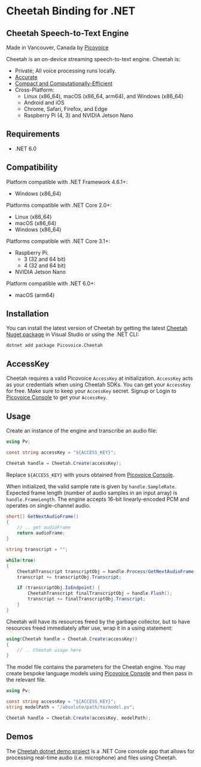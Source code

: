 # Cheetah Binding for .NET

## Cheetah Speech-to-Text Engine

Made in Vancouver, Canada by [Picovoice](https://picovoice.ai)

Cheetah is an on-device streaming speech-to-text engine. Cheetah is:

- Private; All voice processing runs locally.
- [Accurate](https://picovoice.ai/docs/benchmark/stt/#results)
- [Compact and Computationally-Efficient](https://github.com/Picovoice/speech-to-text-benchmark#rtf)
- Cross-Platform:
  - Linux (x86_64), macOS (x86_64, arm64), and Windows (x86_64)
  - Android and iOS
  - Chrome, Safari, Firefox, and Edge
  - Raspberry Pi (4, 3) and NVIDIA Jetson Nano

## Requirements

- .NET 6.0

## Compatibility

Platform compatible with .NET Framework 4.6.1+:

- Windows (x86_64)

Platforms compatible with .NET Core 2.0+:

- Linux (x86_64)
- macOS (x86_64)
- Windows (x86_64)

Platforms compatible with .NET Core 3.1+:

- Raspberry Pi:
  - 3 (32 and 64 bit)
  - 4 (32 and 64 bit)
- NVIDIA Jetson Nano

Platform compatible with .NET 6.0+:

- macOS (arm64)

## Installation

You can install the latest version of Cheetah by getting the latest [Cheetah Nuget package](https://www.nuget.org/packages/Picovoice.Cheetah/) in Visual Studio or using the .NET CLI:

```console
dotnet add package Picovoice.Cheetah
```

## AccessKey

Cheetah requires a valid Picovoice `AccessKey` at initialization. `AccessKey` acts as your credentials when using Cheetah SDKs.
You can get your `AccessKey` for free. Make sure to keep your `AccessKey` secret.
Signup or Login to [Picovoice Console](https://console.picovoice.ai/) to get your `AccessKey`.

## Usage

Create an instance of the engine and transcribe an audio file:

```csharp
using Pv;

const string accessKey = "${ACCESS_KEY}";

Cheetah handle = Cheetah.Create(accessKey);
```

Replace `${ACCESS_KEY}` with yours obtained from [Picovoice Console]((https://console.picovoice.ai/)).

When initialized, the valid sample rate is given by `handle.SampleRate`. Expected frame length (number of audio samples in an input array) is `handle.FrameLength`. The engine accepts 16-bit linearly-encoded PCM and operates on single-channel audio.

```csharp
short[] GetNextAudioFrame()
{
    // .. get audioFrame
    return audioFrame;
}

string transcript = "";

while(true)
{
    CheetahTranscript transcriptObj = handle.Process(GetNextAudioFrame());
    transcript += transcriptObj.Transcript;

    if (transcriptObj.IsEndpoint) {
        CheetahTranscript finalTranscriptObj = handle.Flush();
        transcript += finalTranscriptObj.Transcript;
    }
}
```

Cheetah will have its resources freed by the garbage collector, but to have resources freed immediately after use, wrap it in a using statement:

```csharp
using(Cheetah handle = Cheetah.Create(accessKey))
{
    // .. Cheetah usage here
}
```

The model file contains the parameters for the Cheetah engine. You may create bespoke language models using [Picovoice Console](https://console.picovoice.ai/) and then pass in the relevant file.

```csharp
using Pv;

const string accessKey = "${ACCESS_KEY}";
string modelPath = "/absolute/path/to/model.pv";

Cheetah handle = Cheetah.Create(accessKey, modelPath);
```

## Demos

The [Cheetah dotnet demo project](/demo/dotnet) is a .NET Core console app that allows for processing real-time audio (i.e. microphone) and files using Cheetah.
